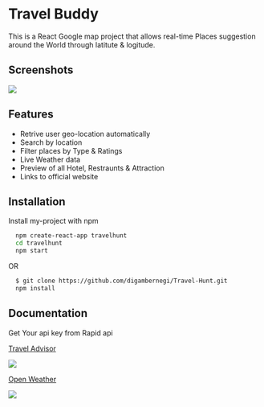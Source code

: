 
# Travel Buddy

This is a React Google map project that allows real-time Places suggestion around the World through latitute & logitude. 


## Screenshots

![](https://github.com/digambernegi/Travel-Hunt/blob/master/src/assets/images/home.JPG)


## Features

- Retrive user geo-location automatically
- Search by location
- Filter places by Type & Ratings
- Live Weather data
- Preview of all Hotel, Restraunts & Attraction
- Links to official website

## Installation

Install my-project with npm

```bash
  npm create-react-app travelhunt
  cd travelhunt
  npm start
```
OR

```bash
  $ git clone https://github.com/digambernegi/Travel-Hunt.git
  npm install
```
    
## Documentation
Get Your api key from Rapid api 

[Travel Advisor](https://rapidapi.com/apidojo/api/travel-advisor/)

![](assets/images/advisor.jpg)

[Open Weather](https://rapidapi.com/community/api/open-weather-map/)

![](assets/images/weather.jpg)
